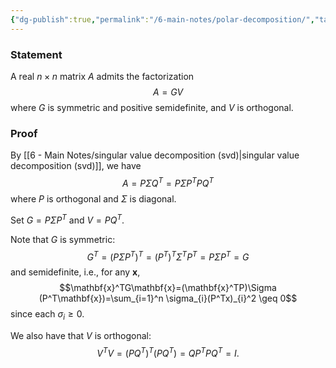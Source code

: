 ```yaml
---
{"dg-publish":true,"permalink":"/6-main-notes/polar-decomposition/","tags":["linear_algebra","info"]}
---
```


### Statement

A real $n \times n$ matrix $A$ admits the factorization
$$A=GV$$
where $G$ is symmetric and positive semidefinite, and $V$ is orthogonal.

### Proof

By [[6 - Main Notes/singular value decomposition (svd)\|singular value decomposition (svd)]], we have
$$A=P \Sigma Q^T=P\Sigma P^TPQ^T$$
where $P$ is orthogonal and $\Sigma$ is diagonal.

Set $G= P\Sigma P^T$ and $V=PQ^T$.

Note that $G$ is symmetric:
$$G^T=(P\Sigma P^T)^T=(P^T)^T\Sigma^TP^T=P \Sigma P^T=G$$
and semidefinite, i.e., for any $\mathbf{x}$,
$$\mathbf{x}^TG\mathbf{x}=(\mathbf{x}^TP)\Sigma (P^T\mathbf{x})=\sum_{i=1}^n \sigma_{i}(P^Tx)_{i}^2 \geq 0$$
since each $\sigma_{i}\geq 0$.

We also have that $V$ is orthogonal:
$$V^TV=(PQ^T)^T(PQ^T)=QP^TPQ^T=I.$$
